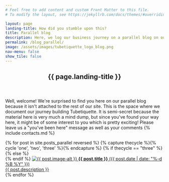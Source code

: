 ```yaml
---
# Feel free to add content and custom Front Matter to this file.
# To modify the layout, see https://jekyllrb.com/docs/themes/#overriding-theme-defaults

layout: page
landing-title: How did you stumble upon this? 
title: Parallel blog
description: Here, we log our business journey on a parallel blog on our t-shirt brand's site... because we shouldn't be talking behind anybody's back!
permalink: /blog_parallel/
image: /assets/images/tubetiquette_logo_blog.png
nav-menu: false
show_tile: false
---
```

<!-- Main -->
<div id="main" class="alt">

<section id="one">
	<div class="inner">
		<header class="major">
			<h1>{{ page.landing-title }}</h1>
		</header>

<p>Well, welcome! We're surprised to find you here on our parallel blog because it isn't attached to the rest of our site. This is the space where we document our journey building Tubetiquette. It is semi-secret because the material here is very much a mind dump, but since you've found your way here, it might be of some interest to you which is pretty exciting! Please leave us a "you've been here" message as well as your comments {% include contacts.md %}</p>

<!--<ul class="alt">-->
<!--  {% for post in site.posts %}
<div class="box"><p>
      <span class="image left"><img src="{{ post.image }}" style='height: 100%; width: 100%; object-fit: contain'/></span>
      <a href="{{ post.url }}">{{ post.title }}</a>
      {{ post.date  | date: "%-d %B %Y" }}
      {{ post.excerpt }}
</p></div>
  {% endfor %}-->
  
<!--  {% for post in site.posts %}
<a href="{{ post.url }}"><div class="4u"><span class="image fit"><img src="{{ post.image }}" alt="" /></span></div></a>
  {% endfor %} --> 
  
<div class="box alt">	<div class="row 50% uniform">
  {% for post in site.posts_parallel reversed %}
  {% capture thecycle %}{% cycle 'one', 'two', 'three' %}{% endcapture %}
  {% if thecycle == "three" %}
    <div class="4u$">
  {% else %}
    <div class="4u">  
  {% endif %}
    <a href="{{ post.url }}">
    <span class="image fit grid">
        <img src="{{ post.image }}" alt="{{ post.image-alt }}"/></span>
                    <b>{{ post.title }}</b> ({{ post.date  | date: "%-d %B %Y" }})<br>
                    {{ post.description }}</a>
    </div>
  {% endfor %}
</div></div>
</div></section></div>
